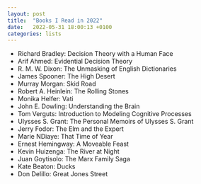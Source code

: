 ```yaml
---
layout: post
title:  "Books I Read in 2022"
date:   2022-05-31 18:00:13 +0100
categories: lists
---
```



* Richard Bradley: Decision Theory with a Human Face
* Arif Ahmed: Evidential Decision Theory
* R. M. W. Dixon: The Unmasking of English Dictionaries
* James Spooner: The High Desert
* Murray Morgan: Skid Road
* Robert A. Heinlein: The Rolling Stones
* Monika Helfer: Vati
* John E. Dowling: Understanding the Brain
* Tom Verguts: Introduction to Modeling Cognitive Processes
* Ulysses S. Grant: The Personal Memoirs of Ulysses S. Grant
* Jerry Fodor: The Elm and the Expert
* Marie NDiaye: That Time of Year
* Ernest Hemingway: A Moveable Feast
* Kevin Huizenga: The River at Night
* Juan Goytisolo: The Marx Family Saga
* Kate Beaton: Ducks
* Don Delillo: Great Jones Street
